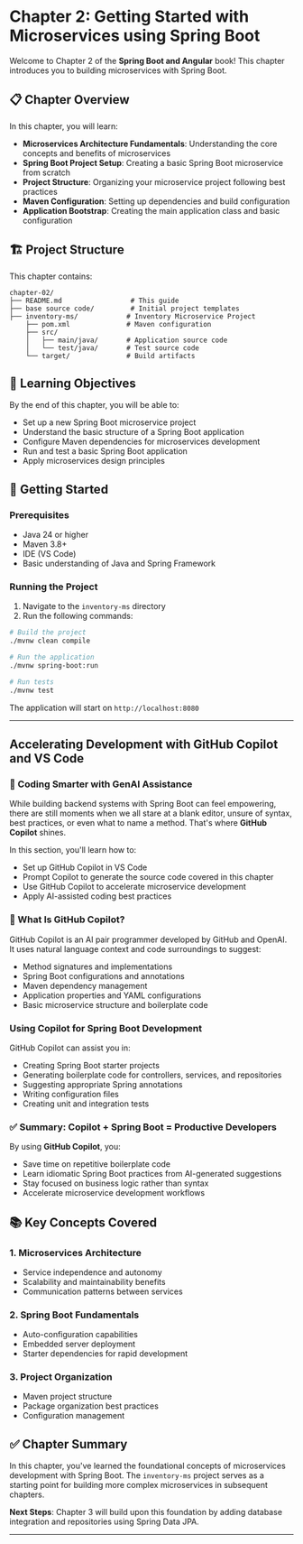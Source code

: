 

# Chapter 2: Getting Started with Microservices using Spring Boot

Welcome to Chapter 2 of the **Spring Boot and Angular** book! This chapter introduces you to building microservices with Spring Boot.

## 📋 Chapter Overview

In this chapter, you will learn:

* **Microservices Architecture Fundamentals**: Understanding the core concepts and benefits of microservices
* **Spring Boot Project Setup**: Creating a basic Spring Boot microservice from scratch
* **Project Structure**: Organizing your microservice project following best practices
* **Maven Configuration**: Setting up dependencies and build configuration
* **Application Bootstrap**: Creating the main application class and basic configuration

## 🏗️ Project Structure

This chapter contains:

```text
chapter-02/
├── README.md                 # This guide
├── base source code/         # Initial project templates
├── inventory-ms/            # Inventory Microservice Project
    ├── pom.xml              # Maven configuration
    ├── src/
    │   ├── main/java/       # Application source code
    │   └── test/java/       # Test source code
    └── target/              # Build artifacts
```

## 🎯 Learning Objectives

By the end of this chapter, you will be able to:

* Set up a new Spring Boot microservice project
* Understand the basic structure of a Spring Boot application
* Configure Maven dependencies for microservices development
* Run and test a basic Spring Boot application
* Apply microservices design principles

## 🚀 Getting Started

### Prerequisites

* Java 24 or higher
* Maven 3.8+
* IDE (VS Code)
* Basic understanding of Java and Spring Framework

### Running the Project

1. Navigate to the `inventory-ms` directory
2. Run the following commands:

```bash
# Build the project
./mvnw clean compile

# Run the application
./mvnw spring-boot:run

# Run tests
./mvnw test
```

The application will start on `http://localhost:8080`

---

## **Accelerating Development with GitHub Copilot and VS Code**

### 🚀 Coding Smarter with GenAI Assistance

While building backend systems with Spring Boot can feel empowering, there are still moments when we all stare at a blank editor, unsure of syntax, best practices, or even what to name a method. That's where **GitHub Copilot** shines.

In this section, you'll learn how to:

* Set up GitHub Copilot in VS Code
* Prompt Copilot to generate the source code covered in this chapter
* Use GitHub Copilot to accelerate microservice development
* Apply AI-assisted coding best practices

### 🧠 What Is GitHub Copilot?

GitHub Copilot is an AI pair programmer developed by GitHub and OpenAI. It uses natural language context and code surroundings to suggest:

* Method signatures and implementations
* Spring Boot configurations and annotations
* Maven dependency management
* Application properties and YAML configurations
* Basic microservice structure and boilerplate code

### Using Copilot for Spring Boot Development

GitHub Copilot can assist you in:

* Creating Spring Boot starter projects
* Generating boilerplate code for controllers, services, and repositories
* Suggesting appropriate Spring annotations
* Writing configuration files
* Creating unit and integration tests

### ✅ Summary: Copilot + Spring Boot = Productive Developers

By using **GitHub Copilot**, you:

* Save time on repetitive boilerplate code
* Learn idiomatic Spring Boot practices from AI-generated suggestions
* Stay focused on business logic rather than syntax
* Accelerate microservice development workflows

## 📚 Key Concepts Covered

### 1. Microservices Architecture

* Service independence and autonomy
* Scalability and maintainability benefits
* Communication patterns between services

### 2. Spring Boot Fundamentals

* Auto-configuration capabilities
* Embedded server deployment
* Starter dependencies for rapid development

### 3. Project Organization

* Maven project structure
* Package organization best practices
* Configuration management

## ✅ Chapter Summary

In this chapter, you've learned the foundational concepts of microservices development with Spring Boot. The `inventory-ms` project serves as a starting point for building more complex microservices in subsequent chapters.

**Next Steps**: Chapter 3 will build upon this foundation by adding database integration and repositories using Spring Data JPA.

---
